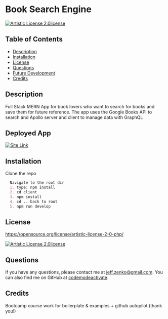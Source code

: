 
  # Book Search Engine
  [![Artistic License 2.0license](https://img.shields.io/badge/License-Artistic%20License%202.0-blue)](https://opensource.org/license/artistic-license-2-0-php/)
  ## Table of Contents
  * [Description](#Description)
  * [Installation](#Installation)
  * [License](#License)
  * [Questions](#Questions)
  * [Future Development](#Future-Development)
  * [Credits](#Credits)

  ## Description
  Full Stack MERN App for book lovers who want to search for books and save them for future reference. The app uses the Google Books API to search and Apollo server and client to manage data with GraphQL

  ## Deployed App

  [![Site Link](./client/src/assets/screenshot.gif)](#)

  ## Installation
  Clone the repo

  ```md
    Navigate to the root dir
    1. type: npm install
    2. cd client
    3. npm install
    4. cd .. back to root
    5. npm run develop
``````


  ## License
  https://opensource.org/license/artistic-license-2-0-php/

  [![Artistic License 2.0license](https://img.shields.io/badge/License-Artistic%20License%202.0-blue)](https://opensource.org/license/artistic-license-2-0-php/)

  ## Questions
  If you have any questions, please contact me at jeff.zenko@gmail.com. You can also find me on GitHub at [codemodeactivate](https://github.com/codemodeactivate).

  ## Credits
  Bootcamp course work for boilerplate & examples + github autopilot (thank you!)
